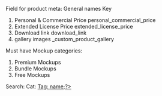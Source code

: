 Field for product meta:
     General names                    Key
1. Personal & Commercial Price        personal_commercial_price
2. Extended License Price             extended_license_price
3. Download link                      download_link
4. gallery images                     _custom_product_gallery


Must have Mockup categories:
1. Premium Mockups
2. Bundle Mockups
3. Free Mockups

Search:
Cat: <a href="<?php echo site_url();?>?cat=premium-mockup&type=category&term-name=<?php echo $current_category_name;?>&s=">
Tag: <a href="<?php echo site_url().'?cat=premium-mockup&type=tag&tag-name='.$tag->name.'&s=';?>"><?php echo $tag->name;?></a>